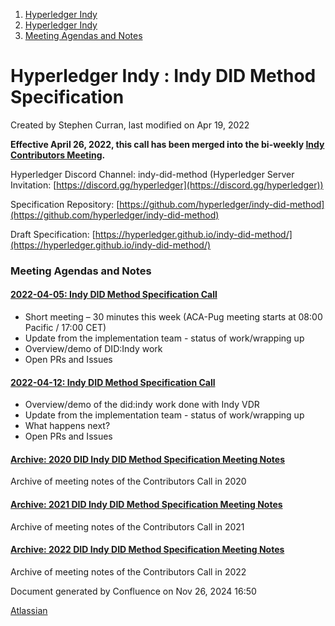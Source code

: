 1. [Hyperledger Indy](index.html)
2. [Hyperledger Indy](Hyperledger-Indy_19464194.html)
3. [Meeting Agendas and Notes](Meeting-Agendas-and-Notes_19464715.html)

# Hyperledger Indy : Indy DID Method Specification

Created by Stephen Curran, last modified on Apr 19, 2022

**Effective April 26, 2022, this call has been merged into the bi-weekly [Indy Contributors Meeting](Indy-Contributors-Meeting_19464913.html).**

Hyperledger Discord Channel: indy-did-method (Hyperledger Server Invitation: [https://discord.gg/hyperledger](https://discord.gg/hyperledger))

Specification Repository: [https://github.com/hyperledger/indy-did-method](https://github.com/hyperledger/indy-did-method)

Draft Specification: [https://hyperledger.github.io/indy-did-method/](https://hyperledger.github.io/indy-did-method/)

### Meeting Agendas and Notes

#### [2022-04-05: Indy DID Method Specification Call](19464581.html)

- Short meeting – 30 minutes this week (ACA-Pug meeting starts at 08:00 Pacific / 17:00 CET)
- Update from the implementation team - status of work/wrapping up
- Overview/demo of DID:Indy work
- Open PRs and Issues

#### [2022-04-12: Indy DID Method Specification Call](19464583.html)

- Overview/demo of the did:indy work done with Indy VDR
- Update from the implementation team - status of work/wrapping up
- What happens next?
- Open PRs and Issues

#### [Archive: 2020 DID Indy DID Method Specification Meeting Notes](19465518.html)

Archive of meeting notes of the Contributors Call in 2020

#### [Archive: 2021 DID Indy DID Method Specification Meeting Notes](19465622.html)

Archive of meeting notes of the Contributors Call in 2021

#### [Archive: 2022 DID Indy DID Method Specification Meeting Notes](19465839.html)

Archive of meeting notes of the Contributors Call in 2022

Document generated by Confluence on Nov 26, 2024 16:50

[Atlassian](http://www.atlassian.com/)
